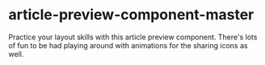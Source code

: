 # article-preview-component-master
Practice your layout skills with this article preview component. There's lots of fun to be had playing around with animations for the sharing icons as well.
